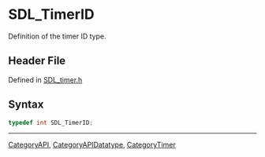 # SDL_TimerID

Definition of the timer ID type.

## Header File

Defined in [SDL_timer.h](https://github.com/libsdl-org/SDL/blob/SDL2/include/SDL_timer.h)

## Syntax

```c
typedef int SDL_TimerID;
```





----
[CategoryAPI](CategoryAPI), [CategoryAPIDatatype](CategoryAPIDatatype), [CategoryTimer](CategoryTimer)

